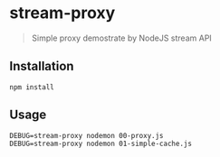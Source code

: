 # stream-proxy
> Simple proxy demostrate by NodeJS stream API

## Installation

    npm install

## Usage

    DEBUG=stream-proxy nodemon 00-proxy.js
    DEBUG=stream-proxy nodemon 01-simple-cache.js
